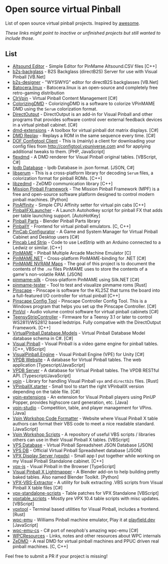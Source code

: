 # Open source virtual Pinball
List of open source virtual pinball projects. Inspired by [awesome](https://github.com/sindresorhus/awesome).

*These links might point to inactive or unfinished projects but still wanted to include those.*

## List
* [Altsound Editor](https://github.com/lucky01/Altsound-Editor) - Simple Editor for PinMame Altsound.CSV files [C++]
* [b2s-backglass](https://github.com/vpinball/b2s-backglass) - B2S Backglass (directB2S) Server for use with Visual Pinball [VB.Net]
* [b2s-designer](https://github.com/vpinball/b2s-designer) -  "WYSIWYG" editor for directB2S backglasses [VB.Net]
* [Batocera.linux](https://batocera.org/) - Batocera.linux is an open-source and completely free retro-gaming distribution
* [ClrVpin](https://github.com/stojy/ClrVpin) - Virtual Pinball Content Management [C#]
* [ColorizingDMD](https://github.com/zesinger/ColorizingDMD) - ColorizingDMD is a software to colorize VPinMAME DMD using the `Serum` colorization format.
* [DirectOutput](https://github.com/mjrgh/DirectOutput) - DirectOutput is an add-in for Visual Pinball and other programs that provides software control over external feedback devices in a virtual pinball cabinet. [C#]
* [dmd-extensions](https://github.com/freezy/dmd-extensions) - A toolbox for virtual pinball dot matrix displays. [C#]
* [DMD Replay](https://github.com/xantari/DMDReplay) - Replays a ROM in the same sequence every time. [C#]
* [DOF Configtool Client](https://github.com/mkalkbrenner/dof_configtool_client) - This is (mainly) a client for downloading your config files from http://configtool.vpuniverse.com and for applying additional tweaks to them. [PHP, JavaScript]
* [flexdmd](https://github.com/vbousquet/flexdmd) - A DMD renderer for Visual Pinball original tables. [VBScript, C#]
* [Ipdb Database](https://github.com/xantari/Ipdb.Database) - Ipdb Database in .json format. [JSON, C#]
* [libserum](https://github.com/zesinger/libserum) - This is a cross-platform library for decoding `Serum` files, a colorization format for pinball ROMs. [C++]
* [libzedmd](https://github.com/PPUC/libzedmd) - ZeDMD communication library [C++]
* [Mission Pinball Framework](https://github.com/missionpinball) - The Mission Pinball Framework (MPF) is a free and open-source software platform designed to control modern pinball machines. [Python]
* [PinAffinity](https://github.com/mjrgh/PinAffinity) - Simple CPU Affinity setter for virtual pin cabs [C++]
* [PinballFXLauncher](https://github.com/joyrider3774/PinballFXLauncher) - A Launch Autohotkey script for pinball FX that adds per table launching support. [AutoHotKey]
* [Pinball Parts](https://github.com/vbousquet/pinball-parts) - Blender Pinball Parts library
* [PinballY](https://github.com/mjrgh/PinballY) - Frontend for virtual pinball emulators. [C, C++]
* [PinCab Configurator](https://github.com/xantari/PinCab.Configurator) - A Game and System Manager for Virtual Pinball Cabinet and Desktop users [C#]
* [Pincab Led Strip](https://github.com/aetios50/PincabLedStrip) - Code to use LedStrip with an Arduino connected to a Ledwiz or similar. [C++]
* [PinMAME](https://github.com/vpinball/pinmame) - Pinball Multiple Arcade Machine Emulator [C]
* [PinMAME.NET](https://github.com/vpinball/pinmame-dotnet) - Cross-platform PinMAME-binding for .NET [C#]
* [PinMAME NVRAM Maps](https://github.com/tomlogic/pinmame-nvram-maps) - The goal of this project is to document the contents of the `.nv` files PinMAME uses to store the contents of a game's non-volatile RAM. [JSON]
* [pinmame-silk](https://github.com/jsm174/pinmame-silk) - Cross-platform PinMAME using Silk.NET [C#]
* [pinmame-tester](https://github.com/francisdb/pinmame-tester) - Tool to test and visualize pinmame roms [Rust]
* [Pinscape](https://os.mbed.com/users/mjr/code/Pinscape_Controller_V2/) -  Pinscape is software for the KL25Z that turns the board into a full-featured I/O controller for virtual pinball [C++]
* [Pinscape Config Tool](https://github.com/mjrgh/PinscapeConfigTool) - Pinscape Controller Config Tool. This is a Windows program that helps you set up the Pinscape Controller. [C#]
* [PinVol](https://github.com/mjrgh/PinVol) - Audio volume control software for virtual pinball cabinets [C#]
* [TeensyStripController](https://github.com/DirectOutput/TeensyStripController) - Firmware for a Teensy 3.1 or later to control WS2811/WS2812 based ledstrips. Fully compative with the DirectOutput Framework. [C++]
* [VirtualPinball.Database.Models](https://github.com/xantari/VirtualPinball.Database.Models) - Virtual Pinball Database Model database schema in C#. [C#]
* [Visual Pinball](https://github.com/vpinball/vpinball) - Visual Pinball is a video game engine for pinball tables. [C++, VBScript]
* [VisualPinball.Engine](https://github.com/freezy/VisualPinball.Engine) - Visual Pinball Engine (VPE) for Unity [C#]
* [VPDB Website](https://github.com/vpdb/website) - A database for Virtual Pinball tables. The web application [Typescript/JavaScript]
* [VPDB Server](https://github.com/vpdb/server) - A database for Virtual Pinball tables. The VPDB RESTful API. [Typescript/JavaScript]
* [vpin](https://github.com/francisdb/vpin) - Library for handling Visual Pinball `vpx` and `directb2s` files. [Rust]
* [VPinballX.starter](https://github.com/JockeJarre/VPinballX.starter) - Small tool to start the right VPinballX version depending on the table file. [C#]
* [vpin-extensions](https://github.com/syd711/vpin-extensions) - An extension for Visual Pinball players using PinUP Popper, provides highscore card generation, etc. [Java]
* [vpin-studio](https://github.com/syd711/vpin-studio) - Competition, table, and player management for VPins. [Java]
* [Vpin Workshop Code Formatter](https://gitlab.com/PDStig/vpin-workshop-code-formatter) - Website where Visual Pinball X table authors can format their VBS code to meet a nice readable standard. [JavaScript]
* [Vpin Workshop Scripts](https://gitlab.com/PDStig/vpin-workshop-scripts) - A repository of useful VBS scripts / libraries others can use in their Visual Pinball X tables. [VBScript]
* [VPS Database](https://github.com/xantari/VPS.Database) - Virtual Pinball Spreadsheet JSON Database [JSON]
* [VPS DB](https://github.com/Fraesh/vps-db) - Official Virtual Pinball Spreadsheet database [JSON]
* [VPX Display Server (vpxds)](https://github.com/jsm174/vpxds) - Small app I put together while working on my Visual Pinball Standalone cabinet. [C++]
* [vpx-js](https://github.com/vpdb/vpx-js) - Visual Pinball in the Browser [TypeScript]
* [ Visual Pinball X Lightmapper](https://github.com/vbousquet/vpx_lightmapper) - A Blender add-on to help building pretty baked tables. Also named Blender Toolkit. [Python]
* [VPX-VBS-Extractor](https://github.com/lempface/VPX-VBS-Extractor) - A utility for bulk extracting .VBS scripts from Visual Pinball X table files [C#]
* [vpx-standalone-scripts](https://github.com/jsm174/vpx-standalone-scripts) - Table patches for VPX Standalone [VBScript]
* [vpxtable_scripts](https://github.com/sverrewl/vpxtable_scripts) - Mostly pre VPX 10.4 table scripts with misc updates. [VBScript]
* [vpxtool](https://github.com/francisdb/vpxtool) - Terminal based utilities for Visual Pinball, includes a frontend. [Rust]
* [wpc-emu](https://github.com/neophob/wpc-emu) - Williams Pinball machine emulator, Play it at [playfield.dev](https://playfield.dev/)  [JavaScript]
* [wpc-emu-cs](https://github.com/jsm174/wpc-emu-cs) - C# port of neophob's amazing wpc-emu [C#]
* [WPCResources](https://github.com/tanseydavid/WPCResources) - Links, notes and other resources about WPC internals
* [ZeDMD](https://github.com/PPUC/ZeDMD) - A real DMD for virtual pinball machines and PPUC driven real pinball machines. [C, C++]


Feel free to submit a PR if your project is missing!
